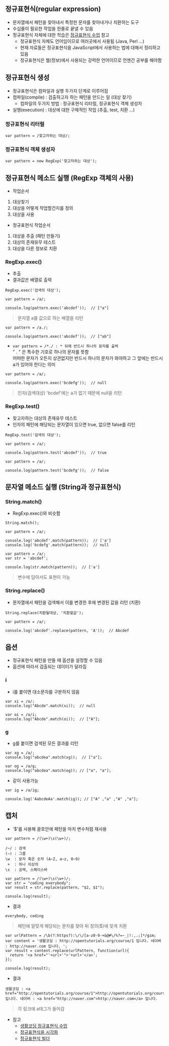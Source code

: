 ## 정규표현식(regular expression)
- 문자열에서 패턴을 찾아내서 특정한 문자를 찾아내거나 치환하는 도구
- 수십줄이 필요한 작업을 한줄로 끝낼 수 있음
- 정규표현식 자체에 대한 학습은 [정규표현식 수업](https://opentutorials.org/course/909/5142) 참고
  - 정규표현식 자체도 언어임이므로 여러곳에서 사용됨 (Java, Perl ...)
  - 현재 자료들은 정규표현식을 JavaScript에서 사용하는 법에 대해서 정리하고 있음
  - 정규표현식은 웹(정보)에서 사용되는 강력한 언어이므로 언젠간 공부를 해야함


## 정규표현식 생성
- 정규표현식은 컴파일과 실행 두가지 단계로 이루어짐
- 컴파일(compile) : 검출하고자 하는 패턴을 만드는 일 (대상 찾기)
  - 컴파일의 두가지 방법 : 정규표현식 리터럴, 정규표현식 객체 생성자
- 실행(execution) : 대상에 대한 구체적인 작업 (추출, test, 치환 ...)


### 정규표현식 리터럴
```
var pattern = /찾고자하는 대상/;
```

### 정규표현식 객체 생성자
```
var pattern = new RegExp('찾고자하는 대상');
```

## 정규표현식 메소드 실행 (RegExp 객체의 사용)
- 작업순서
1. 대상찾기
2. 대상을 어떻게 작업할건지를 정의
3. 대상을 사용

- 정규표현식 작업순서
1. 대상을 추출 (패턴 만들기)
2. 대상의 존재유무 테스트
3. 대상을 다른 정보로 치환

### RegExp.exec()
- 추출
- 결과값은 배열로 출력
```
RegExp.exec('검색의 대상');
```
```
var pattern = /a/;

console.log(pattern.exec('abcdef'));  // ["a"]
```
> 문자열 a를 값으로 하는 배열을 리턴

```
var pattern = /a./;

console.log(pattern.exec('abcdef'));  // ["ab"]
```
- `var pattern = /*./ : * 뒤에 반드시 하나의 문자를 출력`<br/>" . " 은 특수한 기호로 하나의 문자를 뜻함<br/>어떠한 문자가 오든지 상관없지만 반드시 하나의 문자가 와야하고 그 앞에는 반드시 a가 있어야 한다는 의미

```
var pattern = /a/;

console.log(pattern.exec('bcdefg'));  // null
```
> 인자(검색대상) 'bcdef'에는 a가 없기 때문에 null을 리턴


### RegExp.test()
- 찾고자하는 대상의 존재유무 테스트
- 인자의 패턴에 해당되는 문자열이 있으면 true, 없으면 false를 리턴
```
RegExp.test('검색의 대상');
```
```
var pattern = /a/;

console.log(pattern.test('abcdef'));  // true
```
```
var pattern = /a/;

console.log(pattern.test('bcdefg'));  // false
```


## 문자열 메소드 실행 (String과 정규표현식)
### String.match()
- RegExp.exec()와 비슷함
```
String.match();
```
```
var pattern = /a/;

console.log('abcdef'.match(pattern));  // ['a']
console.log('bcdefg'.match(pattern));  // null
```
```
var pattern = /a/;
var str = 'abcdef';

console.log(str.match(pattern));  // ['a']
```
> 변수에 담아서도 표현이 가능

### String.replace()
- 문자열에서 패턴을 검색해서 이를 변경한 후에 변경된 값을 리턴 (치환)
```
String.replace(치환될대상, '치환할값');
```
```
var pattern = /a/;

console.log('abcdef'.replace(pattern, 'A'));  // Abcdef
```


## 옵션
- 정규표현식 패턴을 만들 때 옵션을 설정할 수 있음
- 옵션에 따라서 검출되는 데이터가 달라짐

### i
- i를 붙이면 대소문자를 구분하지 않음
```
var xi = /a/;
console.log("Abcde".match(xi));  // null

var oi = /a/i;
console.log("Abcde".match(oi));  // ["A"];
```

### g
- g를 붙이면 검색된 모든 결과를 리턴
```
var xg = /a/;
console.log("abcdea".match(xg));  // ["a"];

var og = /a/g;
console.log("abcdea".match(og)); // ["a", "a"];
```

- 같이 사용가능
```
var ig = /a/ig;

console.log('AabcdeAa'.match(ig)); // ["A" ,"a" ,"A" ,"a"];
```


## 캡처
- '$'를 사용해 괄호안에 패턴을 마치 변수처럼 재사용
```
var pattern = /(\w+)\s(\w+)/;

/~/ : 검색
(~) : 그룹
\w  : 문자 혹은 숫자 (A~Z, a~z, 0~9)
 +  : 하나 이상의
\s  : 공백, 스페이스바
```
```
var pattern = /(\w+)\s(\w+)/;
var str = "coding everybody";
var result = str.replace(pattern, "$2, $1");

console.log(result);
```
- 결과
```
everybody, coding
```
> 패턴에 알맞게 해당되는 문자를 찾아 뒤 정의($)에 맞게 치환


```
var urlPattern = /\b(?:https?):\/\/[a-z0-9-+&@#\/%?=~_|!:,.;]*/gim;
var content = '생활코딩 : http://opentutorials.org/course/1 입니다. 네이버 : http://naver.com 입니다. ';
var result = content.replace(urlPattern, function(url){
  return '<a href="'+url+'">'+url+'</a>';
});

console.log(result);
```
- 결과
```
생활코딩 : <a href="http://opentutorials.org/course/1">http://opentutorials.org/course/1</a> 입니다. 네이버 : <a href="http://naver.com">http://naver.com</a> 입니다.
```
> 각 링크에 a태그가 들어감

- 참고
  - [생활코딩 정규표현식 수업](https://opentutorials.org/course/909/5142)<br />
  - [정규표현식을 시각화](https://regexper.com/)<br />
  - [정규표현식 빌더](https://regexr.com/)
